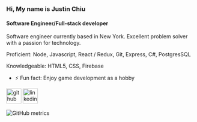 ### Hi, My name is Justin Chiu
#### Software Engineer/Full-stack developer
Software engineer currently based in New York. Excellent problem solver with a passion for technology.

Proficient: Node, Javascript, React / Redux, Git, Express, C#, PostgresSQL

Knowledgeable: HTML5, CSS, Firebase

- ⚡ Fun fact: Enjoy game development as a hobby

[<img src='https://cdn.jsdelivr.net/npm/simple-icons@3.0.1/icons/github.svg' alt='github' height='40'>](https://github.com/justinchiu25)  [<img src='https://cdn.jsdelivr.net/npm/simple-icons@3.0.1/icons/linkedin.svg' alt='linkedin' height='40'>](https://www.linkedin.com/in/justinchiu25/)  

![GitHub metrics](https://metrics.lecoq.io/justinchiu25)  

